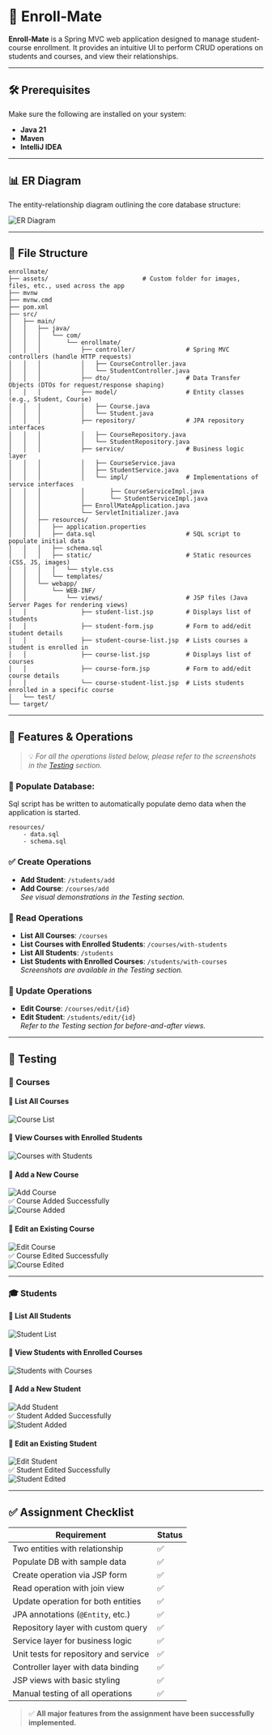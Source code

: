 # 📘 Enroll-Mate

**Enroll-Mate** is a Spring MVC web application designed to manage student-course enrollment. It provides an intuitive UI to perform CRUD operations on students and courses, and view their relationships.

---

## 🛠️ Prerequisites

Make sure the following are installed on your system:

- **Java 21**
- **Maven**
- **IntelliJ IDEA**

---

## 📊 ER Diagram

The entity-relationship diagram outlining the core database structure:

![ER Diagram](./assets/ER_diagram.png)

---

## 📁 File Structure

```commandline
enrollmate/
├── assets/                          # Custom folder for images, files, etc., used across the app
├── mvnw                             
├── mvnw.cmd                         
├── pom.xml                          
├── src/
│   ├── main/
│   │   ├── java/
│   │   │   └── com/
│   │   │       └── enrollmate/
│   │   │           ├── controller/              # Spring MVC controllers (handle HTTP requests)
│   │   │           │   ├── CourseController.java
│   │   │           │   └── StudentController.java
│   │   │           ├── dto/                     # Data Transfer Objects (DTOs for request/response shaping)
│   │   │           ├── model/                   # Entity classes (e.g., Student, Course)
│   │   │           │   ├── Course.java
│   │   │           │   └── Student.java
│   │   │           ├── repository/              # JPA repository interfaces
│   │   │           │   ├── CourseRepository.java
│   │   │           │   └── StudentRepository.java
│   │   │           ├── service/                 # Business logic layer
│   │   │           │   ├── CourseService.java
│   │   │           │   ├── StudentService.java
│   │   │           │   └── impl/                # Implementations of service interfaces
│   │   │           │       ├── CourseServiceImpl.java
│   │   │           │       └── StudentServiceImpl.java
│   │   │           ├── EnrollMateApplication.java  
│   │   │           └── ServletInitializer.java      
│   │   ├── resources/
│   │   │   ├── application.properties           
│   │   │   ├── data.sql                         # SQL script to populate initial data
│   │   │   ├── schema.sql                       
│   │   │   ├── static/                          # Static resources (CSS, JS, images)
│   │   │   │   └── style.css
│   │   │   └── templates/                       
│   │   └── webapp/
│   │       └── WEB-INF/
│   │           └── views/                       # JSP files (Java Server Pages for rendering views)
│   │               ├── student-list.jsp         # Displays list of students
│   │               ├── student-form.jsp         # Form to add/edit student details
│   │               ├── student-course-list.jsp  # Lists courses a student is enrolled in
│   │               ├── course-list.jsp          # Displays list of courses
│   │               ├── course-form.jsp          # Form to add/edit course details
│   │               └── course-student-list.jsp  # Lists students enrolled in a specific course
│   └── test/                                    
└── target/                                      

```

---

## 🚀 Features & Operations

> 💡 _For all the operations listed below, please refer to the screenshots in the [Testing](#-testing) section._

### 💾 Populate Database:
Sql script has be written to automatically populate demo data when the application is started.
```commandline
resources/
    - data.sql
    - schema.sql
```

### ✅ Create Operations
- **Add Student**: `/students/add`
- **Add Course**: `/courses/add`  
  _See visual demonstrations in the Testing section._

### 📄 Read Operations
- **List All Courses**: `/courses`
- **List Courses with Enrolled Students**: `/courses/with-students`
- **List All Students**: `/students`
- **List Students with Enrolled Courses**: `/students/with-courses`  
  _Screenshots are available in the Testing section._

### 🔁 Update Operations
- **Edit Course**: `/courses/edit/{id}`
- **Edit Student**: `/students/edit/{id}`  
  _Refer to the Testing section for before-and-after views._

---

## 🧪 Testing

### 📘 Courses

#### 🔹 List All Courses
![Course List](./assets/course_list.png)

#### 🔹 View Courses with Enrolled Students
![Courses with Students](./assets/courses_with_students.png)

#### 🔹 Add a New Course
![Add Course](./assets/add_course.png)  
✅ Course Added Successfully  
![Course Added](./assets/course_added_successfully.png)

#### 🔹 Edit an Existing Course
![Edit Course](./assets/edit_course.png)  
✅ Course Edited Successfully  
![Course Edited](./assets/course_edited_successfully.png)

---

### 🎓 Students

#### 🔹 List All Students
![Student List](./assets/student_list.png)

#### 🔹 View Students with Enrolled Courses
![Students with Courses](./assets/student_with_courses.png)

#### 🔹 Add a New Student
![Add Student](./assets/add_student.png)  
✅ Student Added Successfully  
![Student Added](./assets/student_added_successfully.png)

#### 🔹 Edit an Existing Student
![Edit Student](./assets/edit_student.png)  
✅ Student Edited Successfully  
![Student Edited](./assets/student_edited_successfully.png)

---

## ✅ Assignment Checklist

| Requirement                         | Status |
|--------------------------------------|--------|
| Two entities with relationship       | ✅     |
| Populate DB with sample data         | ✅     |
| Create operation via JSP form        | ✅     |
| Read operation with join view        | ✅     |
| Update operation for both entities   | ✅     |
| JPA annotations (`@Entity`, etc.)    | ✅     |
| Repository layer with custom query   | ✅     |
| Service layer for business logic     | ✅     |
| Unit tests for repository and service| ✅     |
| Controller layer with data binding   | ✅     |
| JSP views with basic styling         | ✅     |
| Manual testing of all operations     | ✅     |

> ✅ **All major features from the assignment have been successfully implemented.**
